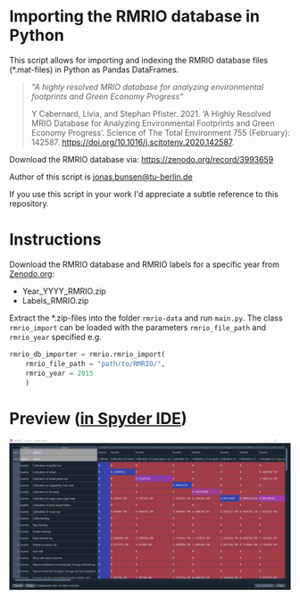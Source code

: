 # Importing the RMRIO database in Python

This script allows for importing and indexing the RMRIO database files (*.mat-files) in Python as Pandas DataFrames.

> *"A highly resolved MRIO database for analyzing environmental footprints and
Green Economy Progress"*
>
> Y Cabernard, Livia, and Stephan Pfister. 2021. ‘A Highly Resolved MRIO Database for Analyzing Environmental Footprints and Green Economy Progress’. Science of The Total Environment 755 (February): 142587. https://doi.org/10.1016/j.scitotenv.2020.142587.

Download the RMRIO database via: https://zenodo.org/record/3993659

Author of this script is jonas.bunsen@tu-berlin.de

If you use this script in your work I'd appreciate a subtle reference to this repository.

# Instructions

Download the RMRIO database and RMRIO labels for a specific year from
[Zenodo.org](https://zenodo.org/record/3993659):

- Year_YYYY_RMRIO.zip
- Labels_RMRIO.zip
    
Extract the *.zip-files into the folder `rmrio-data` and run `main.py`. The class `rmrio_import` can be loaded with the parameters `rmrio_file_path` and `rmrio_year` specified e.g.

```Python
rmrio_db_importer = rmrio.rmrio_import(   
    rmrio_file_path = "path/to/RMRIO/",
    rmrio_year = 2015
    )
```

# Preview ([in Spyder IDE](https://spyder-ide.org/))
![RMRIO_A_head](/readme-supplementary/RMRIO_A_head.png)